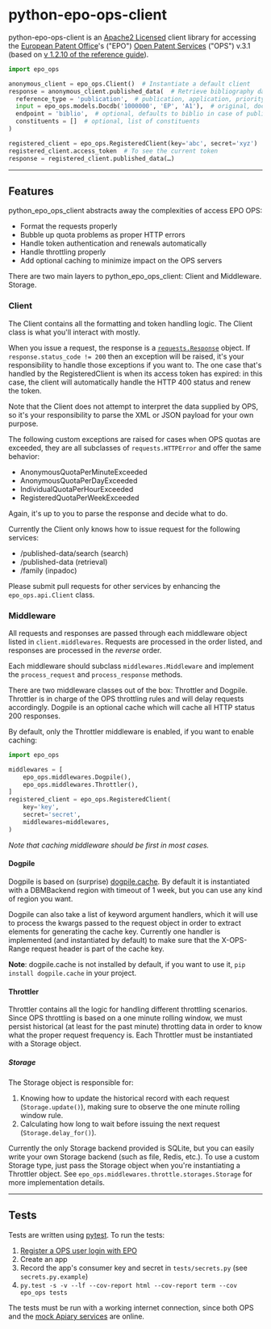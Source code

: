 python-epo-ops-client
=====================

python-epo-ops-client is an [Apache2 Licensed][Apache license] client library
for accessing the [European Patent Office][EPO]'s ("EPO")
[Open Patent Services][OPS] ("OPS") v.3.1 (based on
[v 1.2.10 of the reference guide][OPS guide]).

```python
import epo_ops

anonymous_client = epo_ops.Client()  # Instantiate a default client
response = anonymous_client.published_data(  # Retrieve bibliography data
  reference_type = 'publication',  # publication, application, priority
  input = epo_ops.models.Docdb('1000000', 'EP', 'A1'),  # original, docdb, epodoc
  endpoint = 'biblio',  # optional, defaults to biblio in case of published_data
  constituents = []  # optional, list of constituents
)

registered_client = epo_ops.RegisteredClient(key='abc', secret='xyz')
registered_client.access_token  # To see the current token
response = registered_client.published_data(…)
```

---

## Features

python_epo_ops_client abstracts away the complexities of access EPO OPS:

* Format the requests properly
* Bubble up quota problems as proper HTTP errors
* Handle token authentication and renewals automatically
* Handle throttling properly
* Add optional caching to minimize impact on the OPS servers

There are two main layers to python_epo_ops_client: Client and Middleware.
Storage.

### Client

The Client contains all the formatting and token handling logic. The Client
class is what you'll interact with mostly.

When you issue a request, the response is a
[`requests.Response`][requests.Response] object. If `response.status_code !=
200` then an exception will be raised, it's your responsibility to handle those
exceptions if you want to. The one case that's handled by the RegisteredClient
is when its access token has expired: in this case, the client will
automatically handle the HTTP 400 status and renew the token.

Note that the Client does not attempt to interpret the data supplied by OPS, so
it's your responsibility to parse the XML or JSON payload for your own purpose.

The following custom exceptions are raised for cases when OPS quotas are
exceeded, they are all subclasses of `requests.HTTPError` and offer the same
behavior:

* AnonymousQuotaPerMinuteExceeded
* AnonymousQuotaPerDayExceeded
* IndividualQuotaPerHourExceeded
* RegisteredQuotaPerWeekExceeded

Again, it's up to you to parse the response and decide what to do.

Currently the Client only knows how to issue request for the following
services:

* /published-data/search (search)
* /published-data (retrieval)
* /family (inpadoc)

Please submit pull requests for other services by enhancing the
`epo_ops.api.Client` class.

### Middleware

All requests and responses are passed through each middleware object listed in
`client.middlewares`. Requests are processed in the order listed, and responses
are processed in the *reverse* order.

Each middleware should subclass `middlewares.Middleware` and implement the
`process_request` and `process_response` methods.

There are two middleware classes out of the box: Throttler and Dogpile.
Throttler is in charge of the OPS throttling rules and will delay requests
accordingly. Dogpile is an optional cache which will cache all HTTP status 200
responses.

By default, only the Throttler middleware is enabled, if you want to enable
caching:

```python
import epo_ops

middlewares = [
    epo_ops.middlewares.Dogpile(),
    epo_ops.middlewares.Throttler(),
]
registered_client = epo_ops.RegisteredClient(
    key='key',
    secret='secret',
    middlewares=middlewares,
)
```

*Note that caching middleware should be first in most cases.*

#### Dogpile

Dogpile is based on (surprise) [dogpile.cache][]. By default it is instantiated
with a DBMBackend region with timeout of 1 week, but you can use any kind of
region you want.

Dogpile can also take a list of keyword argument handlers, which it will use to
process the kwargs passed to the request object in order to extract elements
for generating the cache key.  Currently one handler is implemented (and
  instantiated by default) to make sure that the X-OPS-Range request header is
  part of the cache key.

**Note**: dogpile.cache is not installed by default, if you want to use it,
`pip install dogpile.cache` in your project.

#### Throttler

Throttler contains all the logic for handling different throttling scenarios.
Since OPS throttling is based on a one minute rolling window, we must persist
historical (at least for the past minute) throtting data in order to know what
the proper request frequency is. Each Throttler must be instantiated with a
Storage object.

##### Storage

The Storage object is responsible for:

1.  Knowing how to update the historical record with each request
    (`Storage.update()`), making sure to observe the one minute rolling window
    rule.
2.  Calculating how long to wait before issuing the next request
    (`Storage.delay_for()`).

Currently the only Storage backend provided is SQLite, but you can easily write
your own Storage backend (such as file, Redis, etc.). To use a custom Storage
type, just pass the Storage object when you're instantiating a Throttler
object.  See `epo_ops.middlewares.throttle.storages.Storage` for more
implementation details.

---

## Tests

Tests are written using [pytest][]. To run the tests:

1.  [Register a OPS user login with EPO][OPS registration]
2.  Create an app
3.  Record the app's consumer key and secret in `tests/secrets.py` (see
    `secrets.py.example`)
4.  `py.test -s -v --lf --cov-report html --cov-report term --cov epo_ops tests`

The tests must be run with a working internet connection, since both OPS and
the [mock Apiary services][Apiary OPS] are online.


[EPO]: http://epo.org
[OPS]: http://www.epo.org/searching/free/ops.html
[OPS registration]: https://developers.epo.org/user/register
[OPS guide]: http://documents.epo.org/projects/babylon/eponet.nsf/0/7AF8F1D2B36F3056C1257C04002E0AD6/$File/OPS_RWS_ReferenceGuide_version1210_EN.pdf
[Requests]: http://requests.readthedocs.org/en/latest/
[requests.Response]: http://requests.readthedocs.org/en/latest/user/advanced/#request-and-response-objects
[pytest]: http://pytest.org/latest/
[Apiary OPS]: http://docs.opsv31.apiary.io
[Apache license]: http://www.apache.org/licenses/LICENSE-2.0
[dogpile.cache]: https://bitbucket.org/zzzeek/dogpile.cache
